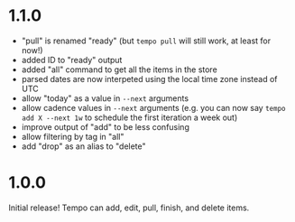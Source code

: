 # 1.1.0

- "pull" is renamed "ready" (but `tempo pull` will still work, at least for now!)
- added ID to "ready" output
- added "all" command to get all the items in the store
- parsed dates are now interpeted using the local time zone instead of UTC
- allow "today" as a value in `--next` arguments
- allow cadence values in `--next` arguments (e.g. you can now say `tempo add X --next 1w` to schedule the first iteration a week out)
- improve output of "add" to be less confusing
- allow filtering by tag in "all"
- add "drop" as an alias to "delete"

# 1.0.0

Initial release!
Tempo can add, edit, pull, finish, and delete items.
